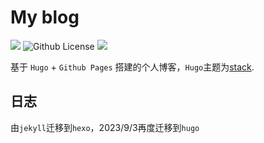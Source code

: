 # My blog

![](https://img.shields.io/github/actions/workflow/status/TetsuOu/TetsuOu.github.io/deploy.yml?branch=master)  ![Github License](https://img.shields.io/github/license/TetsuOu/TetsuOu.github.io) ![](https://img.shields.io/badge/Hugo-Stack-blue)

基于 `Hugo` + `Github Pages` 搭建的个人博客，`Hugo`主题为[stack](https://stack.jimmycai.com/).


## 日志


由`jekyll`迁移到`hexo`，2023/9/3再度迁移到`hugo`